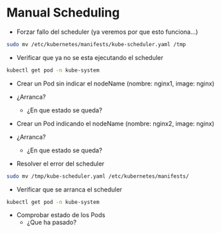 # Manual Scheduling

  * Forzar fallo del scheduler (ya veremos por que esto funciona...)

```bash
sudo mv /etc/kubernetes/manifests/kube-scheduler.yaml /tmp
```

  * Verificar que ya no se esta ejecutando el scheduler

```bash
kubectl get pod -n kube-system
```

  * Crear un Pod sin indicar el nodeName (nombre: nginx1, image: nginx)
  * ¿Arranca?
    * ¿En que estado se queda?

  * Crear un Pod indicando el nodeName (nombre: nginx2, image: nginx) 
  * ¿Arranca?
    * ¿En que estado se queda?

  * Resolver el error del scheduler

```bash
sudo mv /tmp/kube-scheduler.yaml /etc/kubernetes/manifests/
```
  * Verificar que se arranca el scheduler

```bash
kubectl get pod -n kube-system
```

  * Comprobar estado de los Pods
    * ¿Que ha pasado?

